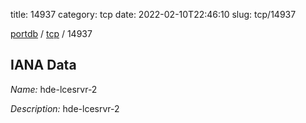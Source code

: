 title: 14937
category: tcp
date: 2022-02-10T22:46:10
slug: tcp/14937

[portdb](/) / [tcp](/category/tcp.html) / 14937


## IANA Data

_Name:_ hde-lcesrvr-2

_Description:_ hde-lcesrvr-2


